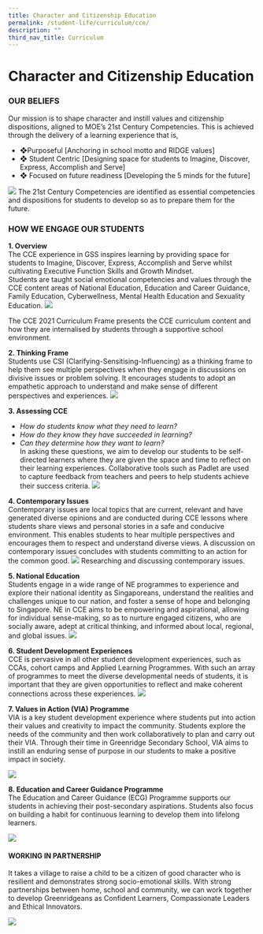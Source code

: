 ```yaml
---
title: Character and Citizenship Education
permalink: /student-life/curriculum/cce/
description: ""
third_nav_title: Curriculum
---
```

# Character and Citizenship Education
### OUR BELIEFS
Our mission is to shape character and instill values and citizenship dispositions, aligned to MOE’s 21st Century Competencies. This is achieved through the delivery of a learning experience that is,
- ❖Purposeful [Anchoring in school motto and RIDGE values]
- ❖	Student Centric [Designing space for students to Imagine, Discover, Express, Accomplish and Serve]
- ❖	Focused on future readiness [Developing the 5 minds for the future]

 ![](/images/CCE2023/cce001.png)
The 21st Century Competencies are identified as essential competencies and dispositions for students to develop so as to prepare them for the future.





### HOW WE ENGAGE OUR STUDENTS
**1. Overview**<br>
The CCE experience in GSS inspires learning by providing space for students to Imagine, Discover, Express, Accomplish and Serve whilst cultivating Executive Function Skills and Growth Mindset.<br>
Students are taught social emotional competencies and values through the CCE content areas of National Education, Education and Career Guidance, Family Education, Cyberwellness, Mental Health Education and Sexuality Education. 
![](/images/CCE2023/cce002.png)
 


The CCE 2021 Curriculum Frame presents the CCE curriculum content and how they are internalised by students through a supportive school environment. 





**2. Thinking Frame**<br>
Students use CSI (Clarifying-Sensitising-Influencing) as a thinking frame to help them see multiple perspectives when they engage in discussions on divisive issues or problem solving.  It encourages students to adopt an empathetic approach to understand and make sense of different perspectives and experiences.
![](/images/CCE2023/cce022.png)
 	 
**3. Assessing CCE**<br><i>
- How do students know what they need to learn?
- How do they know they have succeeded in learning?
- Can they determine how they want to learn?</i><br>
In asking these questions, we aim to develop our students to be self-directed learners where they are given the space and time to reflect on their learning experiences. Collaborative tools such as Padlet are used to capture feedback from teachers and peers to help students achieve their success criteria.
![](/images/CCE2023/cce005.png)










**4. Contemporary Issues**<br>
Contemporary issues are local topics that are current, relevant and have generated diverse opinions and are conducted during CCE lessons where students share views and personal stories in a safe and conducive environment. This enables students to hear multiple perspectives and encourages them to respect and understand diverse views. A discussion on contemporary issues concludes with students committing to an action for the common good. 
![](/images/CCE2023/cce006.png)
Researching and discussing contemporary issues.


**5. National Education**<br>
Students engage in a wide range of NE programmes to experience and explore their national identity as Singaporeans, understand the realities and challenges unique to our nation, and foster a sense of hope and belonging to Singapore. NE in CCE aims to be empowering and aspirational, allowing for individual sense-making, so as to nurture engaged citizens, who are socially aware, adept at critical thinking, and informed about local, regional, and global issues.
![](/images/CCE2023/cce021.png)
 	 









**6. Student Development Experiences**<br>
CCE is pervasive in all other student development experiences, such as CCAs, cohort camps and Applied Learning Programmes. With such an array of programmes to meet the diverse developmental needs of students, it is important that they are given opportunities to reflect and make coherent connections across these experiences.
 ![](/images/CCE2023/cce020.png)



**7. Values in Action (VIA) Programme**<br>
VIA is a key student development experience where students put into action their values and creativity to impact the community. Students explore the needs of the community and then work collaboratively to plan and carry out their VIA.  Through their time in Greenridge Secondary School, VIA aims to instill an enduring sense of purpose in our students to make a positive impact in society.

![](/images/CCE2023/cce019.png)

**8. Education and Career Guidance Programme**<br>
The Education and Career Guidance (ECG) Programme supports our students in achieving their post-secondary aspirations.  Students also focus on building a habit for continuous learning to develop them into lifelong learners.

![](/images/CCE2023/cce018.png)







#### WORKING IN PARTNERSHIP 
It takes a village to raise a child to be a citizen of good character who is resilient and demonstrates strong socio-emotional skills. With strong partnerships between home, school and community, we can work together to develop Greenridgeans as Confident Learners, Compassionate Leaders and Ethical Innovators. 

![](/images/CCE2023/cce017.png)